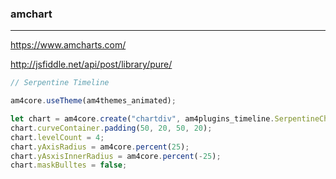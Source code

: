 ### amchart
---
https://www.amcharts.com/

http://jsfiddle.net/api/post/library/pure/

```ts
// Serpentine Timeline

am4core.useTheme(am4themes_animated);

let chart = am4core.create("chartdiv", am4plugins_timeline.SerpentineChart);
chart.curveContainer.padding(50, 20, 50, 20);
chart.levelCount = 4;
chart.yAxisRadius = am4core.percent(25);
chart.yAsxisInnerRadius = am4core.percent(-25);
chart.maskBulltes = false;

```

```
```

```
```


